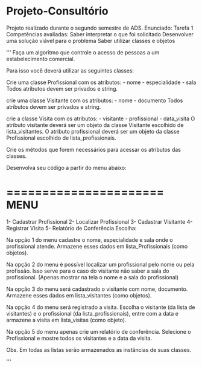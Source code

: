 # Projeto-Consultório
Projeto realizado durante o segundo semestre de ADS.
Enunciado:
Tarefa 1
Competências avaliadas:
Saber interpretar o que foi solicitado
Desenvolver uma solução viável para o problema
Saber utilizar classes e objetos

'''
Faça um algoritmo que controle o acesso de pessoas a
um estabelecimento comercial.

Para isso você deverá utilizar as seguintes classes:

Crie uma classe Profissional com os atributos:
        - nome
        - especialidade
        - sala
    Todos atributos devem ser privados e string.

crie uma classe Visitante com os atributos:
        - nome
        - documento
    Todos atributos devem ser privados e string.

crie a classe Visita com os atributos:
        - visitante
        - profissional
        - data_visita
    O atributo visitante deverá ser um objeto da
        classe Visitante escolhido de lista_visitantes.
    O atributo profissional deverá ser um objeto da
        classe Profissional escolhido de lista_profissionais.

Crie os métodos que forem necessários para acessar os
atributos das classes.


Desenvolva seu código a partir do menu abaixo:

======================
MENU
======================
1- Cadastrar Profissional
2- Localizar Profissional
3- Cadastrar Visitante
4- Registrar Visita
5- Relatório de Conferência
Escolha:


Na opção 1 do menu cadastre o nome, especialidade e sala
    onde o profissional atende. Armazene esses dados em
    lista_Profissionais (como objetos).

Na opção 2 do menu é possível localizar um profissional
    pelo nome ou pela profissão. Isso serve para o caso
    do visitante não saber a sala do profissional.
    (Apenas mostrar na tela o nome e a sala do profissional)

Na opção 3 do menu será cadastrado o visitante com nome,
    documento. Armazene esses dados em lista_visitantes
    (como objetos).

Na opção 4 do menu será registrado a visita.
    Escolha o visitante (da lista de visitantes) e o
    profissional (da lista_profissionais), entre com a
    data e armazene a visita em lista_visitas
    (como objeto).

Na opção 5 do menu apenas crie um relatório de conferência.
    Selecione o Profissional e mostre todos os visitantes
    e a data da visita.

Obs. Em todas as listas serão armazenados as instâncias
de suas classes.

'''
